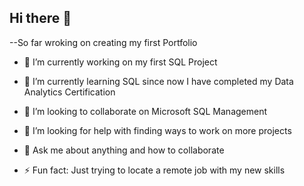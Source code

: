 ## Hi there 👋

--So far wroking on creating my first Portfolio


- 🔭 I’m currently working on my first SQL Project 
- 🌱 I’m currently learning SQL since now I have completed my Data Analytics Certification
- 👯 I’m looking to collaborate on Microsoft SQL Management
- 🤔 I’m looking for help with finding ways to work on more projects
- 💬 Ask me about anything and how to collaborate 


- ⚡ Fun fact: Just trying to locate a remote job with my new skills

